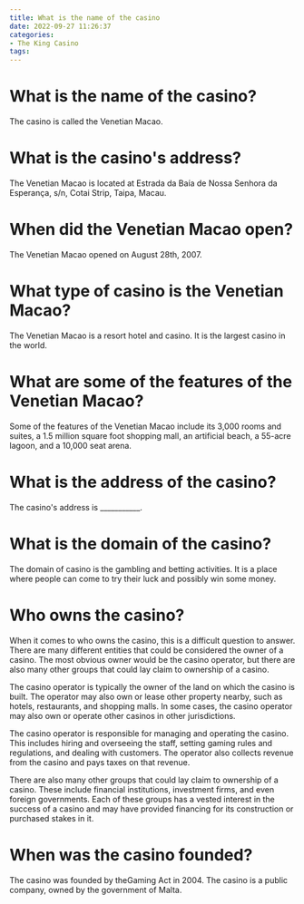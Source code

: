 ```yaml
---
title: What is the name of the casino
date: 2022-09-27 11:26:37
categories:
- The King Casino
tags:
---
```



#  What is the name of the casino?

The casino is called the Venetian Macao.

# What is the casino's address?

The Venetian Macao is located at Estrada da Baía de Nossa Senhora da Esperança, s/n, Cotai Strip, Taipa, Macau.

# When did the Venetian Macao open?

The Venetian Macao opened on August 28th, 2007.

# What type of casino is the Venetian Macao?

The Venetian Macao is a resort hotel and casino. It is the largest casino in the world.

# What are some of the features of the Venetian Macao?

Some of the features of the Venetian Macao include its 3,000 rooms and suites, a 1.5 million square foot shopping mall, an artificial beach, a 55-acre lagoon, and a 10,000 seat arena.

#  What is the address of the casino?

The casino's address is ___________.

#  What is the domain of the casino?

The domain of casino is the gambling and betting activities. It is a place where people can come to try their luck and possibly win some money.

#  Who owns the casino?

When it comes to who owns the casino, this is a difficult question to answer. There are many different entities that could be considered the owner of a casino. The most obvious owner would be the casino operator, but there are also many other groups that could lay claim to ownership of a casino.

The casino operator is typically the owner of the land on which the casino is built. The operator may also own or lease other property nearby, such as hotels, restaurants, and shopping malls. In some cases, the casino operator may also own or operate other casinos in other jurisdictions.

The casino operator is responsible for managing and operating the casino. This includes hiring and overseeing the staff, setting gaming rules and regulations, and dealing with customers. The operator also collects revenue from the casino and pays taxes on that revenue.

There are also many other groups that could lay claim to ownership of a casino. These include financial institutions, investment firms, and even foreign governments. Each of these groups has a vested interest in the success of a casino and may have provided financing for its construction or purchased stakes in it.

#  When was the casino founded?

The casino was founded by theGaming Act in 2004. The casino is a public company, owned by the government of Malta.